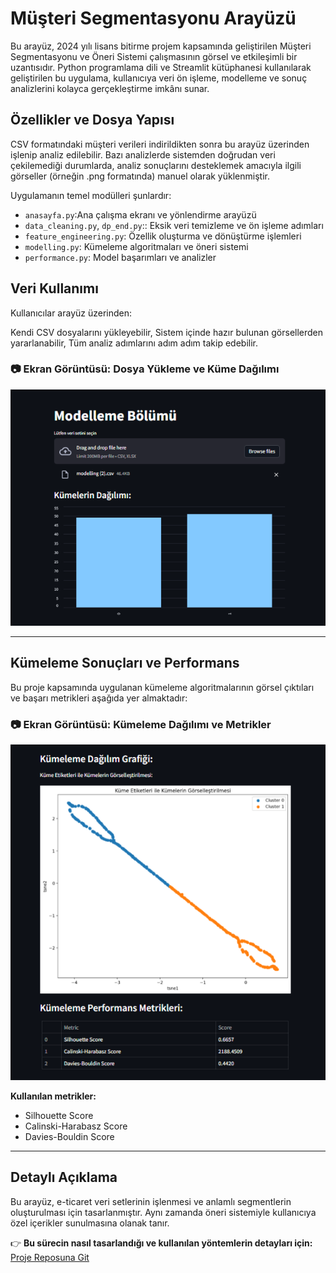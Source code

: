 # Müşteri Segmentasyonu Arayüzü

Bu arayüz, 2024 yılı lisans bitirme projem kapsamında geliştirilen Müşteri Segmentasyonu ve Öneri Sistemi çalışmasının görsel ve etkileşimli bir uzantısıdır.
Python programlama dili ve Streamlit kütüphanesi kullanılarak geliştirilen bu uygulama, kullanıcıya veri ön işleme, modelleme ve sonuç analizlerini kolayca gerçekleştirme imkânı sunar.

## Özellikler ve Dosya Yapısı

CSV formatındaki müşteri verileri indirildikten sonra bu arayüz üzerinden işlenip analiz edilebilir. Bazı analizlerde sistemden doğrudan veri çekilemediği durumlarda, analiz sonuçlarını desteklemek amacıyla ilgili görseller (örneğin .png formatında) manuel olarak yüklenmiştir.

Uygulamanın temel modülleri şunlardır:
- `anasayfa.py`:Ana çalışma ekranı ve yönlendirme arayüzü
- `data_cleaning.py`, `dp_end.py`:: Eksik veri temizleme ve ön işleme adımları
- `feature_engineering.py`: Özellik oluşturma ve dönüştürme işlemleri
- `modelling.py`: Kümeleme algoritmaları ve öneri sistemi
- `performance.py`: Model başarımları ve analizler

## Veri Kullanımı
Kullanıcılar arayüz üzerinden:

Kendi CSV dosyalarını yükleyebilir,
Sistem içinde hazır bulunan görsellerden yararlanabilir,
Tüm analiz adımlarını adım adım takip edebilir.

### 📷 Ekran Görüntüsü: Dosya Yükleme ve Küme Dağılımı

![Küme Dağılımı ve Dosya Yükleme Arayüzü](cluster_distribution.png)

---

## Kümeleme Sonuçları ve Performans

Bu proje kapsamında uygulanan kümeleme algoritmalarının görsel çıktıları ve başarı metrikleri aşağıda yer almaktadır:

### 📷 Ekran Görüntüsü: Kümeleme Dağılımı ve Metrikler

![Kümeleme Sonuç Grafiği ve Performans Metrikleri](performance.png)

**Kullanılan metrikler:**
- Silhouette Score
- Calinski-Harabasz Score
- Davies-Bouldin Score

---

## Detaylı Açıklama
Bu arayüz, e-ticaret veri setlerinin işlenmesi ve anlamlı segmentlerin oluşturulması için tasarlanmıştır. Aynı zamanda öneri sistemiyle kullanıcıya özel içerikler sunulmasına olanak tanır.

👉 **Bu sürecin nasıl tasarlandığı ve kullanılan yöntemlerin detayları için:**  
[Proje Reposuna Git](https://github.com/elifkaradenizz/bitirme_projesi_ymu_2024)  
